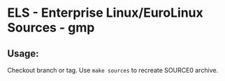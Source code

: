 # ELS - Enterprise Linux/EuroLinux Sources - gmp
 
## Usage:
  Checkout branch or tag. Use `make sources` to recreate  SOURCE0 archive.
